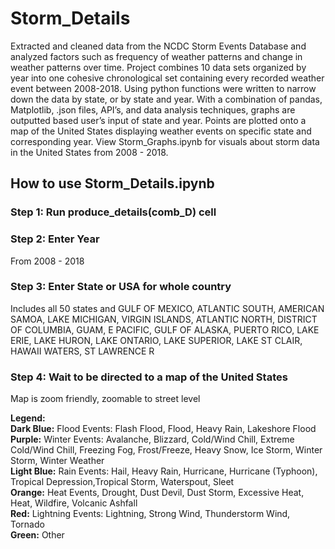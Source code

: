 # Storm_Details
Extracted and cleaned data from the NCDC Storm Events Database and analyzed factors such as frequency of weather patterns and change in weather patterns over time. Project combines 10 data sets organized by year into one cohesive chronological set containing every recorded weather event between 2008-2018. Using python functions were written to narrow down the data by state, or by state and year. With a combination of pandas, Matplotlib, .json files, API’s, and data analysis techniques, graphs are outputted based user’s input of state and year. Points are plotted onto a map of the United States displaying weather events on specific state and corresponding year. View Storm_Graphs.ipynb for visuals about storm data in the United States from 2008 - 2018.

## How to use Storm_Details.ipynb

### Step 1: Run produce_details(comb_D) cell

### Step 2: Enter Year 
From 2008 - 2018

### Step 3: Enter State or USA for whole country
Includes all 50 states and GULF OF MEXICO, ATLANTIC SOUTH, AMERICAN SAMOA, LAKE MICHIGAN, VIRGIN ISLANDS, ATLANTIC NORTH, DISTRICT OF COLUMBIA, GUAM, E PACIFIC, GULF OF ALASKA, PUERTO RICO, LAKE ERIE, LAKE HURON, LAKE ONTARIO, LAKE SUPERIOR, LAKE ST CLAIR, HAWAII WATERS, ST LAWRENCE R

### Step 4: Wait to be directed to a map of the United States
Map is zoom friendly, zoomable to street level
 
**Legend:** <br>
  **Dark Blue:** Flood Events: Flash Flood, Flood, Heavy Rain, Lakeshore Flood <br>
  **Purple:** Winter Events: Avalanche, Blizzard, Cold/Wind Chill, Extreme Cold/Wind Chill, Freezing Fog, Frost/Freeze, Heavy     Snow, Ice Storm, Winter Storm, Winter Weather <br>
  **Light Blue:**  Rain Events: Hail, Heavy Rain, Hurricane, Hurricane (Typhoon), Tropical Depression,Tropical Storm,             Waterspout, Sleet <br>
  **Orange:** Heat Events, Drought, Dust Devil, Dust Storm, Excessive Heat, Heat, Wildfire, Volcanic Ashfall <br>
  **Red:** Lightning Events: Lightning, Strong Wind, Thunderstorm Wind, Tornado <br>
  **Green:** Other <br>
